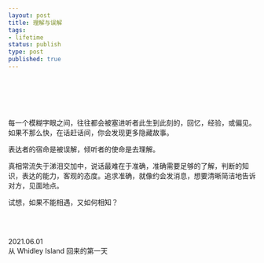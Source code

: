 ```yaml
--- 
layout: post
title: 理解与误解
tags: 
- lifetime
status: publish
type: post
published: true
---
```



<br>
<br>


<br>
<br>

每一个模糊字眼之间，往往都会被塞进听者此生到此刻的，回忆，经验，或偏见。如果不那么快，在话赶话间，你会发现更多隐藏故事。

表达者的宿命是被误解，倾听者的使命是去理解。

真相常流失于涕泪交加中，说话最难在于准确，准确需要足够的了解，判断的知识，表达的能力，客观的态度。追求准确，就像约会发消息，想要清晰简洁地告诉对方，见面地点。

试想，如果不能相遇，又如何相知？

<br>
<br>

2021.06.01 <br>
从  Whidley Island 回来的第一天 <br>
 <br>





